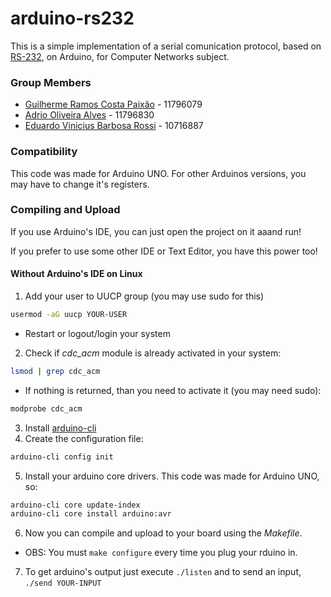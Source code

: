 # arduino-rs232

This is a simple implementation of a serial comunication protocol, based on [RS-232](https://pt.wikipedia.org/wiki/RS-232), on Arduino, for Computer Networks subject.

### Group Members

- [Guilherme Ramos Costa Paixão](https://guip.dev) - 11796079
- [Adrio Oliveira Alves](https://github.com/adriooa) - 11796830
- [Eduardo Vinicius Barbosa Rossi](https://github.com/RossiEduardo) - 10716887

### Compatibility

This code was made for Arduino UNO. For other Arduinos versions, you may have to change it's registers.

### Compiling and Upload


If you use Arduino's IDE, you can just open the project on it aaand run!

If you prefer to use some other IDE or Text Editor, you have this power too!

#### Without Arduino's IDE on Linux

1. Add your user to UUCP group (you may use sudo for this)
```bash
usermod -aG uucp YOUR-USER
```
- Restart or logout/login your system

2. Check if *cdc_acm* module is already activated in your system:

```bash
lsmod | grep cdc_acm
```
- If nothing is returned, than you need to activate it (you may need sudo):
```bash
modprobe cdc_acm
```

3. Install [arduino-cli](https://arduino.github.io/arduino-cli/0.19/)
4. Create the configuration file:
```bash
arduino-cli config init
```
5. Install your arduino core drivers. This code was made for Arduino UNO, so:
```bash
arduino-cli core update-index
arduino-cli core install arduino:avr
```

6. Now you can compile and upload to your board using the *Makefile*.

- OBS: You must `make configure` every time you plug your rduino in.

7. To get arduino's output just execute `./listen` and to send an input, `./send YOUR-INPUT`




